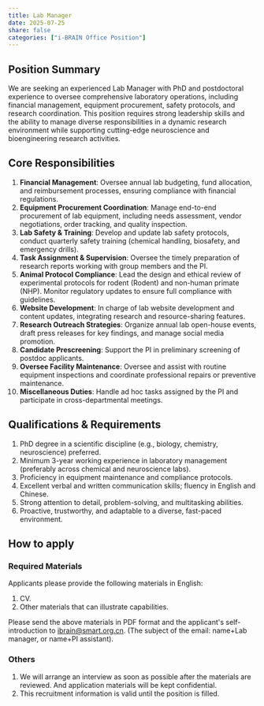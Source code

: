 ```yaml
---
title: Lab Manager
date: 2025-07-25
share: false
categories: ["i-BRAIN Office Position"]
---
```

<!--more-->

## Position Summary
We are seeking an experienced Lab Manager with PhD and postdoctoral experience to oversee comprehensive laboratory operations, including financial management, equipment procurement, safety protocols, and research coordination. This position requires strong leadership skills and the ability to manage diverse responsibilities in a dynamic research environment while supporting cutting-edge neuroscience and bioengineering research activities.

## Core Responsibilities
1. **Financial Management**: Oversee annual lab budgeting, fund allocation, and reimbursement processes, ensuring compliance with financial regulations.
2. **Equipment Procurement Coordination**: Manage end-to-end procurement of lab equipment, including needs assessment, vendor negotiations, order tracking, and quality inspection.
3. **Lab Safety & Training**: Develop and update lab safety protocols, conduct quarterly safety training (chemical handling, biosafety, and emergency drills).
4. **Task Assignment & Supervision**: Oversee the timely preparation of research reports working with group members and the PI.
5. **Animal Protocol Compliance**: Lead the design and ethical review of experimental protocols for rodent (Rodent) and non-human primate (NHP). Monitor regulatory updates to ensure full compliance with guidelines.
6. **Website Development**: In charge of lab website development and content updates, integrating research and resource-sharing features.
7. **Research Outreach Strategies**: Organize annual lab open-house events, draft press releases for key findings, and manage social media promotion.
8. **Candidate Prescreening**: Support the PI in preliminary screening of postdoc applicants.
9. **Oversee Facility Maintenance**: Oversee and assist with routine equipment inspections and coordinate professional repairs or preventive maintenance.
10. **Miscellaneous Duties**: Handle ad hoc tasks assigned by the PI and participate in cross-departmental meetings.

## Qualifications & Requirements
1. PhD degree in a scientific discipline (e.g., biology, chemistry, neuroscience) preferred.
2. Minimum 3-year working experience in laboratory management (preferably across chemical and neuroscience labs).
3. Proficiency in equipment maintenance and compliance protocols.
4. Excellent verbal and written communication skills; fluency in English and Chinese.
5. Strong attention to detail, problem-solving, and multitasking abilities.
6. Proactive, trustworthy, and adaptable to a diverse, fast-paced environment.

## How to apply

### Required Materials
Applicants please provide the following materials in English:
1. CV.
2. Other materials that can illustrate capabilities.

Please send the above materials in PDF format and the applicant's self-introduction to ibrain@smart.org.cn.
(The subject of the email: name+Lab manager, or name+PI assistant).

### Others
1. We will arrange an interview as soon as possible after the materials are reviewed. And application materials will be kept confidential.
2. This recruitment information is valid until the position is filled.